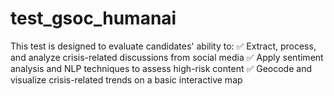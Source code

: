 # test_gsoc_humanai
This test is designed to evaluate candidates' ability to: ✅ Extract, process, and analyze crisis-related discussions from social media ✅ Apply sentiment analysis and NLP techniques to assess high-risk content ✅ Geocode and visualize crisis-related trends on a basic interactive map
